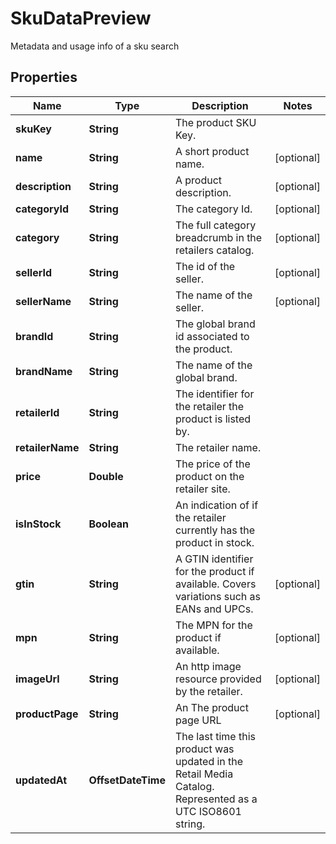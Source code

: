 

# SkuDataPreview

Metadata and usage info of a sku search

## Properties

Name | Type | Description | Notes
------------ | ------------- | ------------- | -------------
**skuKey** | **String** | The product SKU Key. | 
**name** | **String** | A short product name. |  [optional]
**description** | **String** | A product description. |  [optional]
**categoryId** | **String** | The category Id. |  [optional]
**category** | **String** | The full category breadcrumb in the retailers catalog. |  [optional]
**sellerId** | **String** | The id of the seller. |  [optional]
**sellerName** | **String** | The name of the seller. |  [optional]
**brandId** | **String** | The global brand id associated to the product. | 
**brandName** | **String** | The name of the global brand. | 
**retailerId** | **String** | The identifier for the retailer the product is listed by. | 
**retailerName** | **String** | The retailer name. | 
**price** | **Double** | The price of the product on the retailer site. | 
**isInStock** | **Boolean** | An indication of if the retailer currently has the product in stock. | 
**gtin** | **String** | A GTIN identifier for the product if available. Covers variations such as EANs and UPCs. |  [optional]
**mpn** | **String** | The MPN for the product if available. |  [optional]
**imageUrl** | **String** | An http image resource provided by the retailer. |  [optional]
**productPage** | **String** | An The product page URL |  [optional]
**updatedAt** | **OffsetDateTime** | The last time this product was updated in the Retail Media Catalog. Represented as a UTC ISO8601 string. | 



